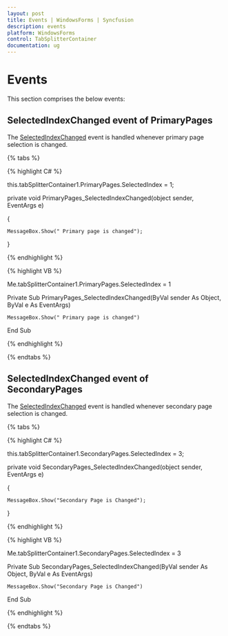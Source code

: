 ```yaml
---
layout: post
title: Events | WindowsForms | Syncfusion
description: events
platform: WindowsForms
control: TabSplitterContainer 
documentation: ug
---
```


# Events

This section comprises the below events:

## SelectedIndexChanged event of PrimaryPages

The [SelectedIndexChanged](https://help.syncfusion.com/cr/windowsforms/Syncfusion.Tools.Windows~Syncfusion.Windows.Forms.Tools.TabSplitterPagesCollection~SelectedIndexChanged_EV.html) event is handled whenever primary page selection is changed.

{% tabs %}

{% highlight C# %}



this.tabSplitterContainer1.PrimaryPages.SelectedIndex = 1;



private void PrimaryPages_SelectedIndexChanged(object sender, EventArgs e)

{

    MessageBox.Show(" Primary page is changed");

}

{% endhighlight %}

{% highlight VB %}



Me.tabSplitterContainer1.PrimaryPages.SelectedIndex = 1



Private Sub PrimaryPages_SelectedIndexChanged(ByVal sender As Object, ByVal e As EventArgs)

    MessageBox.Show(" Primary page is changed")

End Sub

{% endhighlight %}

{% endtabs %}

## SelectedIndexChanged event of SecondaryPages

The [SelectedIndexChanged](https://help.syncfusion.com/cr/windowsforms/Syncfusion.Tools.Windows~Syncfusion.Windows.Forms.Tools.TabSplitterPagesCollection~SelectedIndexChanged_EV.html) event is handled whenever secondary page selection is changed.

{% tabs %}

{% highlight C# %}



this.tabSplitterContainer1.SecondaryPages.SelectedIndex = 3;



private void SecondaryPages_SelectedIndexChanged(object sender, EventArgs e)

{

    MessageBox.Show("Secondary Page is Changed");

}

{% endhighlight %}

{% highlight VB %}



Me.tabSplitterContainer1.SecondaryPages.SelectedIndex = 3



Private Sub SecondaryPages_SelectedIndexChanged(ByVal sender As Object, ByVal e As EventArgs)

    MessageBox.Show("Secondary Page is Changed")

End Sub

{% endhighlight %}

{% endtabs %}

